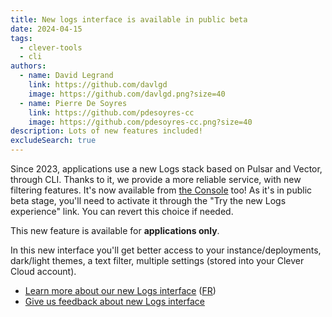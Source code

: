 ```yaml
---
title: New logs interface is available in public beta
date: 2024-04-15
tags:
  - clever-tools
  - cli
authors:
  - name: David Legrand
    link: https://github.com/davlgd
    image: https://github.com/davlgd.png?size=40
  - name: Pierre De Soyres
    link: https://github.com/pdesoyres-cc
    image: https://github.com/pdesoyres-cc.png?size=40
description: Lots of new features included!
excludeSearch: true
---
```


Since 2023, applications use a new Logs stack based on Pulsar and Vector, through CLI. Thanks to it, we provide a more reliable service, with new filtering features. It's now available from [the Console](https://console.clever-cloud.com) too! As it's in public beta stage, you'll need to activate it through the "Try the new Logs experience" link. You can revert this choice if needed. 

This new feature is available for **applications only**.

In this new interface you'll get better access to your instance/deployments, dark/light themes, a text filter, multiple settings (stored into your Clever Cloud account).

* [Learn more about our new Logs interface](https://www.clever-cloud.com/blog/company/2024/04/15/our-new-logs-interface/) ([FR](https://www.clever-cloud.com/fr/blog/entreprise/2024/04/15/notre-nouvelle-interface-de-logs-est-disponible/))
* [Give us feedback about new Logs interface](https://github.com/CleverCloud/Community/discussions/categories/new-logs-interface)